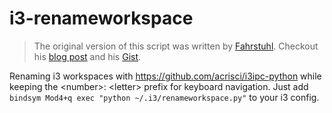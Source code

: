 # i3-renameworkspace

> The original version of this script was written by [Fahrstuhl](https://github.com/fahrstuhl). Checkout his [blog post](https://blog.what.re/posts/renaming-i3-workspaces-while-keeping-navigation-prefixes/) and his [Gist](https://gist.github.com/fahrstuhl/8a1349e36a50cea7efccdc0878e2dff7).

Renaming i3 workspaces with https://github.com/acrisci/i3ipc-python while keeping the &lt;number>: &lt;letter> prefix for keyboard navigation. Just add `bindsym Mod4+q exec "python ~/.i3/renameworkspace.py"` to your i3 config.
